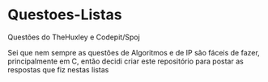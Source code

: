 # Questoes-Listas
Questões do TheHuxley e Codepit/Spoj

Sei que nem sempre as questões de Algoritmos e de IP são fáceis de fazer, principalmente em C, então decidi criar este repositório para postar as respostas que fiz nestas listas
